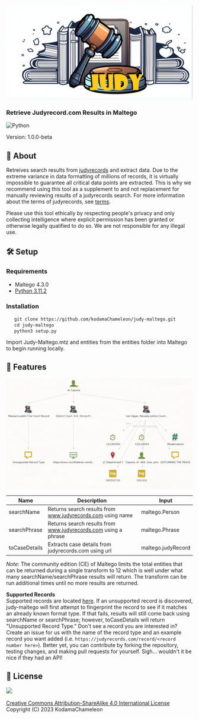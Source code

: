 <img src="./img/judy-maltego2.png">

### Retrieve Judyrecord.com Results in Maltego

![Python](https://img.shields.io/badge/python-3670A0?style=for-the-badge&logo=python&logoColor=ffdd54)

Version: 1.0.0-beta

## 💎 About

Retreives search results from [judyrecords](https://judyrecords.com) and extract data. Due to the extreme variance in data formatting of millions of records, it is virtually impossible to guarantee all critical data points are extracted. This is why we recommend using this tool as a supplement to and not replacement for manually reviewing results of a judyrecords search. For more information about the terms of judyrecords, see [terms](https://judyrecords.com/terms).

Please use this tool ethically by respecting people's privacy and only collecting intelligence where explicit permission has been granted or otherwise legally qualified to do so. We are not responsible for any illegal use.

## 🛠️ Setup

### Requirements
- Maltego 4.3.0
- [Python 3.11.2](./requirements.txt)

   
### Installation
```
   git clone https://github.com/kodamaChameleon/judy-maltego.git
   cd judy-maltego
   python3 setup.py
```

Import Judy-Maltego.mtz and entities from the entities folder into Maltego to begin running locally.

## 🧙 Features

<img src="./img/judy_demo.png" width="600px">

| Name               | Description                                                       | Input              |
|--------------------|-------------------------------------------------------------------|--------------------|
| searchName         | Returns search results from www.judyrecords.com using name        | maltego.Person     |
| searchPhrase       | Returns search results from www.judyrecords.com using a phrase    | maltego.Phrase     |
| toCaseDetails      | Extracts case details from judyrecords.com using url              | maltego.judyRecord |

*Note*: The community edition (CE) of Maltego limits the total entities that can be returned during a single transform to 12 which is well under what many searchName/searchPhrase results will return. The transform can be run additional times until no more results are returned.

**Supported Records**  
Supported records are located [here]("data/supported_records.json"). If an unsupported record is discovered, judy-maltego will first attempt to fingerprint the record to see if it matches an already known format type. If that fails, results will still come back using searchName or searchPhrase; however, toCaseDetails will return "Unsupported Record Type." Don't see a record you are interested in? Create an issue for us with the name of the record type and an example record you want added (i.e. `https://judyrecords.com/record/<record number here>`). Better yet, you can contribute by forking the repository, testing changes, and making pull requests for yourself. Sigh... wouldn't it be nice if they had an API!
   
## 📜 License
<img src="https://creativecommons.org/images/deed/FreeCulturalWorks_seal_x2.jpg" height="100px">

[Creative Commons Attribution-ShareAlike 4.0 International License](https://creativecommons.org/licenses/by-sa/4.0/)  
Copyright (C) 2023 KodamaChameleon
